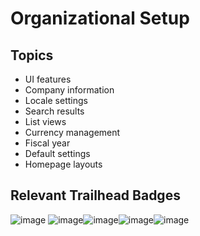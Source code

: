 # Organizational Setup

## Topics

* UI features
* Company information
* Locale settings
* Search results
* List views
* Currency management
* Fiscal year
* Default settings
* Homepage layouts

## Relevant Trailhead Badges

![image](images/company_wide_org_settings_badge.png) ![image](images/prepare_your_salesforce_org_for_users_badge.png)![image](images/data_security_badge.png)![image](images/salesofrce_platform_basics_badge.png)![image](images/user_authentication_badge.png)
